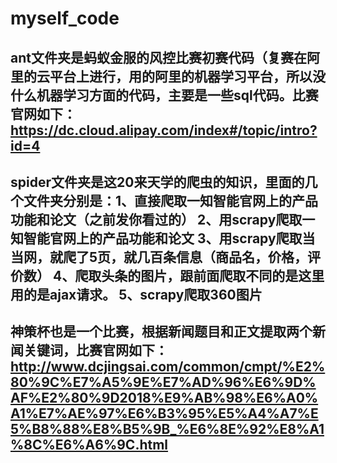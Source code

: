# myself_code
ant文件夹是蚂蚁金服的风控比赛初赛代码（复赛在阿里的云平台上进行，用的阿里的机器学习平台，所以没什么机器学习方面的代码，主要是一些sql代码。比赛官网如下：https://dc.cloud.alipay.com/index#/topic/intro?id=4
---
spider文件夹是这20来天学的爬虫的知识，里面的几个文件夹分别是：1、直接爬取一知智能官网上的产品功能和论文（之前发你看过的） 2、用scrapy爬取一知智能官网上的产品功能和论文 3、用scrapy爬取当当网，就爬了5页，就几百条信息（商品名，价格，评价数） 4、爬取头条的图片，跟前面爬取不同的是这里用的是ajax请求。 5、scrapy爬取360图片
---
神策杯也是一个比赛，根据新闻题目和正文提取两个新闻关键词，比赛官网如下：http://www.dcjingsai.com/common/cmpt/%E2%80%9C%E7%A5%9E%E7%AD%96%E6%9D%AF%E2%80%9D2018%E9%AB%98%E6%A0%A1%E7%AE%97%E6%B3%95%E5%A4%A7%E5%B8%88%E8%B5%9B_%E6%8E%92%E8%A1%8C%E6%A6%9C.html
---
